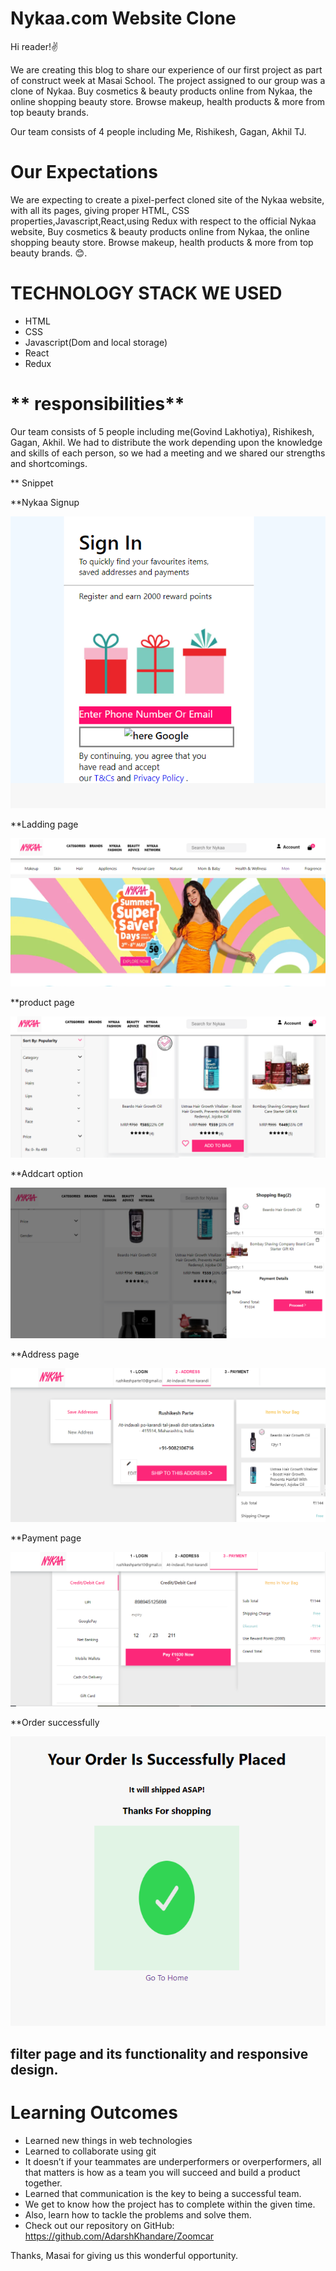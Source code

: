 
# **Nykaa.com Website Clone**
Hi reader!✌️

We are creating this blog to share our experience of our first project as part of construct week at Masai School. The project assigned to our group was a clone of Nykaa. Buy cosmetics & beauty products online from Nykaa, the online shopping beauty store. Browse makeup, health products & more from top beauty brands.


Our team consists of 4 people including Me, Rishikesh, Gagan, Akhil TJ.

# **Our Expectations**
We are expecting to create a pixel-perfect cloned site of the Nykaa website, with all its pages, giving proper HTML, CSS properties,Javascript,React,using Redux with respect to the official Nykaa website, Buy cosmetics & beauty products online from Nykaa, the online shopping beauty store. Browse makeup, health products & more from top beauty brands. 😊.

# **TECHNOLOGY STACK WE USED**
- HTML
- CSS
- Javascript(Dom and local storage)
- React
- Redux


# ** responsibilities**
Our team consists of 5 people including me(Govind Lakhotiya), Rishikesh, Gagan, Akhil. We had to distribute the work depending upon the knowledge and skills of each person, so we had a meeting and we shared our strengths and shortcomings.

** Snippet

**Nykaa Signup 

![image](https://github.com/Govindlakhotiya/Nykaa/blob/main/Nykaa%20Signup1.PNG?raw=true)

**Ladding page

![image](https://github.com/Govindlakhotiya/Nykaa/blob/main/Nykaa%20Home%20page2.PNG?raw=true)

 **product page
 
 ![image](https://github.com/Govindlakhotiya/Nykaa/blob/main/product%20page%203.PNG?raw=true)
 
 **Addcart option
  
   ![image](https://github.com/Govindlakhotiya/Nykaa/blob/main/Screenshot%20(411).png?raw=true)
   
 **Address page
  
  ![image](https://github.com/Govindlakhotiya/Nykaa/blob/main/Nykaa%20Adress%20page%205.PNG?raw=true)
  
  **Payment page
  
   ![image](https://github.com/Govindlakhotiya/Nykaa/blob/main/Payment%20page%206.PNG?raw=true)
   
   **Order successfully
   
   ![image](https://github.com/Govindlakhotiya/Nykaa/blob/main/Order%20successfully%207.png?raw=true)
   
   


## filter page and its functionality and responsive design.


# **Learning Outcomes**
- Learned new things in web technologies
- Learned to collaborate using git
- It doesn’t if your teammates are underperformers or overperformers, all that matters is how as a team you will succeed and build a product together.
- Learned that communication is the key to being a successful team.
- We get to know how the project has to complete within the given time.
- Also, learn how to tackle the problems and solve them.
- Check out our repository on GitHub: https://github.com/AdarshKhandare/Zoomcar

Thanks, Masai for giving us this wonderful opportunity.

